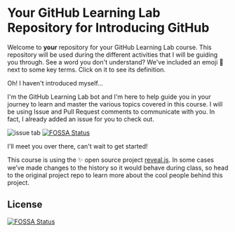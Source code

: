 # Your GitHub Learning Lab Repository for Introducing GitHub

Welcome to **your** repository for your GitHub Learning Lab course. This repository will be used during the different activities that I will be guiding you through. See a word you don't understand? We've included an emoji 📖 next to some key terms. Click on it to see its definition.

Oh! I haven't introduced myself...

I'm the GitHub Learning Lab bot and I'm here to help guide you in your journey to learn and master the various topics covered in this course. I will be using Issue and Pull Request comments to communicate with you. In fact, I already added an issue for you to check out.

![issue tab](https://lab.github.com/public/images/issue_tab.png)
[![FOSSA Status](https://app.fossa.com/api/projects/git%2Bgithub.com%2Fcrok12345%2Fgithub-slideshow.svg?type=shield)](https://app.fossa.com/projects/git%2Bgithub.com%2Fcrok12345%2Fgithub-slideshow?ref=badge_shield)

I'll meet you over there, can't wait to get started!

This course is using the :sparkles: open source project [reveal.js](https://github.com/hakimel/reveal.js/). In some cases we’ve made changes to the history so it would behave during class, so head to the original project repo to learn more about the cool people behind this project.


## License
[![FOSSA Status](https://app.fossa.com/api/projects/git%2Bgithub.com%2Fcrok12345%2Fgithub-slideshow.svg?type=large)](https://app.fossa.com/projects/git%2Bgithub.com%2Fcrok12345%2Fgithub-slideshow?ref=badge_large)